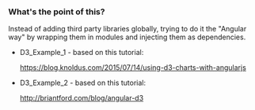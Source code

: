 ### What's the point of this?

Instead of adding third party libraries globally, trying to do it the "Angular way" by wrapping them in modules and injecting them as dependencies.

*   D3_Example_1 - based on this tutorial:

    https://blog.knoldus.com/2015/07/14/using-d3-charts-with-angularjs
    
*   D3_Example_2 - based on this tutorial:

    http://briantford.com/blog/angular-d3